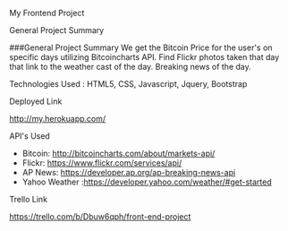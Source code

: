 
My Frontend Project

General Project Summary

###General Project Summary 
We get the Bitcoin Price for the user's on specific days utilizing  Bitcoincharts API. Find Flickr photos taken that day that link to the weather cast of the day. Breaking news of the day. 

Technologies Used : HTML5, CSS, Javascript, Jquery, Bootstrap

Deployed Link

http://my.herokuapp.com/

API's Used

* Bitcoin: http://bitcoincharts.com/about/markets-api/ 
* Flickr: https://www.flickr.com/services/api/ 
* AP News: https://developer.ap.org/ap-breaking-news-api   
* Yahoo Weather :https://developer.yahoo.com/weather/#get-started

Trello Link

https://trello.com/b/Dbuw6qph/front-end-project
